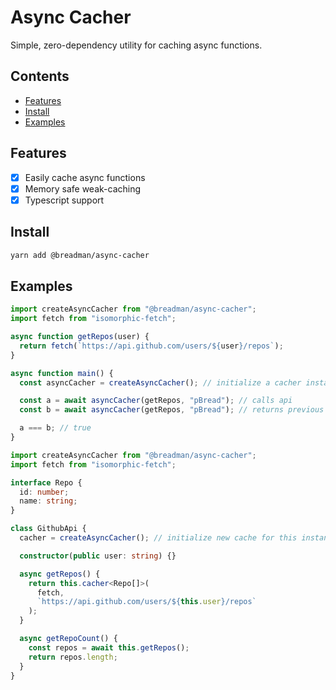 # Async Cacher

Simple, zero-dependency utility for caching async functions.

## Contents

- [Features](#features)
- [Install](#install)
- [Examples](#examples)

## Features

- [x] Easily cache async functions
- [x] Memory safe weak-caching
- [x] Typescript support

## Install

```bash
yarn add @breadman/async-cacher
```

## Examples

```js
import createAsyncCacher from "@breadman/async-cacher";
import fetch from "isomorphic-fetch";

async function getRepos(user) {
  return fetch(`https://api.github.com/users/${user}/repos`);
}

async function main() {
  const asyncCacher = createAsyncCacher(); // initialize a cacher instance

  const a = await asyncCacher(getRepos, "pBread"); // calls api
  const b = await asyncCacher(getRepos, "pBread"); // returns previous call

  a === b; // true
}
```

```ts
import createAsyncCacher from "@breadman/async-cacher";
import fetch from "isomorphic-fetch";

interface Repo {
  id: number;
  name: string;
}

class GithubApi {
  cacher = createAsyncCacher(); // initialize new cache for this instance

  constructor(public user: string) {}

  async getRepos() {
    return this.cacher<Repo[]>(
      fetch,
      `https://api.github.com/users/${this.user}/repos`
    );
  }

  async getRepoCount() {
    const repos = await this.getRepos();
    return repos.length;
  }
}
```
